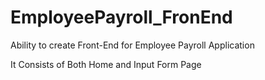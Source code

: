 # EmployeePayroll_FronEnd
Ability to create Front-End for Employee Payroll Application

It Consists of Both Home and Input Form Page
